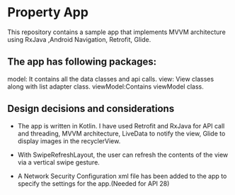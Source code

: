 # Property App

This repository contains a sample app that implements MVVM architecture using RxJava ,Android Navigation, Retrofit, Glide.

## The app has following packages:

model: It contains all the data classes and api calls.
view: View classes along with list adapter class.
viewModel:Contains viewModel class.

## Design decisions and considerations

* The app is written in Kotlin. I have used Retrofit and RxJava for API call and threading, MVVM architecture, LiveData to notify the view, Glide to display images in the recyclerView.

* With SwipeRefreshLayout, the user can refresh the contents of the view via a vertical swipe gesture.

* A Network Security Configuration xml file has been added to the app to specify the settings for the app.(Needed for API 28)
